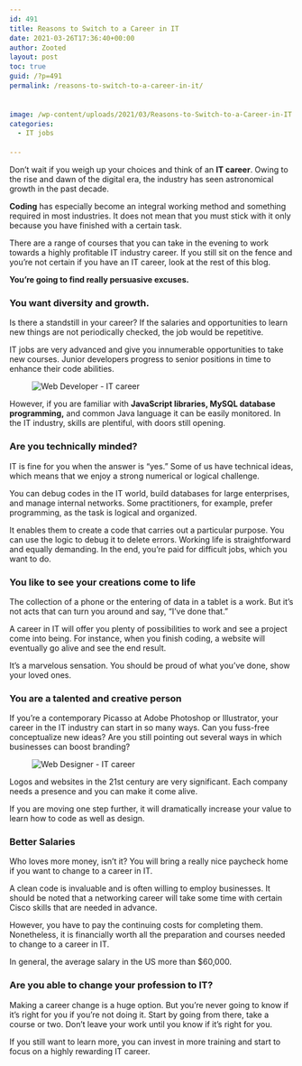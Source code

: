 ```yaml
---
id: 491
title: Reasons to Switch to a Career in IT
date: 2021-03-26T17:36:40+00:00
author: Zooted
layout: post
toc: true
guid: /?p=491
permalink: /reasons-to-switch-to-a-career-in-it/


image: /wp-content/uploads/2021/03/Reasons-to-Switch-to-a-Career-in-IT.jpg
categories:
  - IT jobs

---
```

Don&#8217;t wait if you weigh up your choices and think of an **IT career**. Owing to the rise and dawn of the digital era, the industry has seen astronomical growth in the past decade.

**Coding** has especially become an integral working method and something required in most industries. It does not mean that you must stick with it only because you have finished with a certain task.

There are a range of courses that you can take in the evening to work towards a highly profitable IT industry career. If you still sit on the fence and you&#8217;re not certain if you have an IT career, look at the rest of this blog.

**You&#8217;re going to find really persuasive excuses.**

### **You want diversity and growth.**

Is there a standstill in your career? If the salaries and opportunities to learn new things are not periodically checked, the job would be repetitive.

IT jobs are very advanced and give you innumerable opportunities to take new courses. Junior developers progress to senior positions in time to enhance their code abilities.


<figure class="wp-block-image size-large">

<img loading="lazy" width="1000" height="563" src="/wp-content/uploads/2021/03/web-developer.jpg" alt="Web Developer  - IT career" class="wp-image-493" srcset="/wp-content/uploads/2021/03/web-developer.jpg 1000w, /wp-content/uploads/2021/03/web-developer-300x169.jpg 300w, /wp-content/uploads/2021/03/web-developer-768x432.jpg 768w" sizes="(max-width: 1000px) 100vw, 1000px" /> </figure> 

However, if you are familiar with **JavaScript libraries, MySQL database programming,** and common Java language it can be easily monitored. In the IT industry, skills are plentiful, with doors still opening.




### **Are you technically minded?**

IT is fine for you when the answer is &#8220;yes.&#8221; Some of us have technical ideas, which means that we enjoy a strong numerical or logical challenge.

You can debug codes in the IT world, build databases for large enterprises, and manage internal networks. Some practitioners, for example, prefer programming, as the task is logical and organized.

It enables them to create a code that carries out a particular purpose. You can use the logic to debug it to delete errors. Working life is straightforward and equally demanding. In the end, you&#8217;re paid for difficult jobs, which you want to do.

### **You like to see your creations come to life**

The collection of a phone or the entering of data in a tablet is a work. But it&#8217;s not acts that can turn you around and say, &#8220;I&#8217;ve done that.&#8221;

A career in IT will offer you plenty of possibilities to work and see a project come into being. For instance, when you finish coding, a website will eventually go alive and see the end result.

It&#8217;s a marvelous sensation. You should be proud of what you&#8217;ve done, show your loved ones.

### **You are a talented and creative person**

If you&#8217;re a contemporary Picasso at Adobe Photoshop or Illustrator, your career in the IT industry can start in so many ways. Can you fuss-free conceptualize new ideas? Are you still pointing out several ways in which businesses can boost branding?<figure class="wp-block-image size-large">

<img loading="lazy" width="768" height="512" src="/wp-content/uploads/2021/03/web-designer.jpg" alt="Web Designer - IT career" class="wp-image-492" srcset="/wp-content/uploads/2021/03/web-designer.jpg 768w, /wp-content/uploads/2021/03/web-designer-300x200.jpg 300w" sizes="(max-width: 768px) 100vw, 768px" /> </figure> 

Logos and websites in the 21st century are very significant. Each company needs a presence and you can make it come alive.

If you are moving one step further, it will dramatically increase your value to learn how to code as well as design.




### **Better Salaries**

Who loves more money, isn&#8217;t it? You will bring a really nice paycheck home if you want to change to a career in IT.

A clean code is invaluable and is often willing to employ businesses. It should be noted that a networking career will take some time with certain Cisco skills that are needed in advance.

However, you have to pay the continuing costs for completing them. Nonetheless, it is financially worth all the preparation and courses needed to change to a career in IT.

In general, the average salary in the US more than $60,000.

### **Are you able to change your profession to IT?**

Making a career change is a huge option. But you&#8217;re never going to know if it&#8217;s right for you if you&#8217;re not doing it. Start by going from there, take a course or two. Don&#8217;t leave your work until you know if it&#8217;s right for you.

If you still want to learn more, you can invest in more training and start to focus on a highly rewarding IT career.


